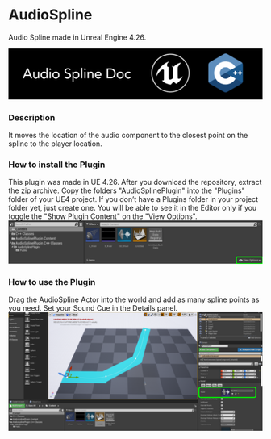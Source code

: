 # AudioSpline
Audio Spline made in Unreal Engine 4.26. 

![](Documentation/Images/Image01.PNG)

### Description
It moves the location of the audio component to the closest point on the spline to the player location.


### How to install the Plugin 
This plugin was made in UE 4.26.
After you download the repository, extract the zip archive. Copy the folders "AudioSplinePlugin" into the "Plugins" folder of your UE4 project. 
If you don’t have a Plugins folder in your project folder yet, just create one.
You will be able to see it in the Editor only if you toggle the "Show Plugin Content" on the "View Options".
![](Documentation/Images/Image02.PNG)

### How to use the Plugin
Drag the AudioSpline Actor into the world and add as many spline points as you need.
Set your Sound Cue in the Details panel.   
![](Documentation/Images/Image03.PNG)
